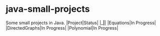 # java-small-projects
Some small projects in Java.
|Project|Status|
|_______|______|
|Equations|In Progress|
|DirectedGraphs|In Progress|
|Polynomial|In Progress|

